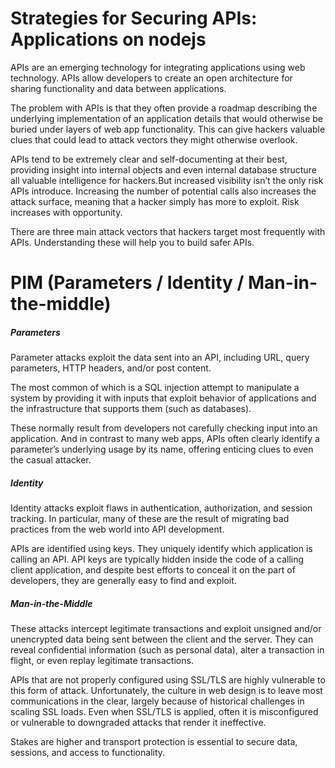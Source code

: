 

#  Strategies for Securing APIs:  Applications on nodejs


APIs are an emerging technology for integrating applications using web technology.  APIs allow developers to
create an open architecture for sharing functionality and data between
applications.

The problem with APIs is that they often provide a roadmap describing the underlying implementation of an application details that would otherwise
be buried under layers of web app functionality. This can give hackers valuable clues that could lead to attack vectors they might otherwise overlook.

APIs tend to be extremely clear and self-documenting at their best, providing insight into internal objects and even internal database structure all valuable intelligence for hackers.But increased visibility isn’t the only risk APIs introduce. Increasing the number of potential calls also increases the attack surface, meaning that a hacker simply has more to exploit. Risk increases with opportunity.

There are three main attack vectors that hackers target most frequently with APIs. Understanding these will help you to build
safer APIs.

# PIM (Parameters / Identity / Man-in-the-middle)

##### Parameters

Parameter attacks exploit the data sent into an API, including URL, query parameters, HTTP headers, and/or post content.

The most common of which is a SQL injection attempt to manipulate a system by providing it with inputs that exploit behavior of applications and the infrastructure that supports them (such as databases).

These normally result from developers not carefully checking input into an application. And in contrast to many web apps, APIs often
clearly identify a parameter’s underlying usage by its name, offering enticing clues to even the casual attacker. 


##### Identity

Identity attacks exploit flaws in authentication, authorization, and session tracking. In particular, many of these are the result
of migrating bad practices from the web world into API development.

APIs are identified using keys. They uniquely identify which application is calling an API. API keys are typically hidden inside
the code of a calling client application, and despite best efforts to conceal it on the part of developers, they are generally easy to find and exploit.


##### Man-in-the-Middle

These attacks intercept legitimate transactions and exploit unsigned and/or unencrypted data being sent between the
client and the server. They can reveal confidential information (such as personal data), alter a transaction in flight, or even
replay legitimate transactions.

APIs that are not properly configured using SSL/TLS are highly vulnerable to this form of attack. Unfortunately, the culture
in web design is to leave most communications in the clear, largely because of historical challenges in scaling SSL loads.
Even when SSL/TLS is applied, often it is misconfigured or vulnerable to downgraded attacks that render it ineffective.

Stakes are higher and transport protection is essential to secure data, sessions, and access to functionality.


